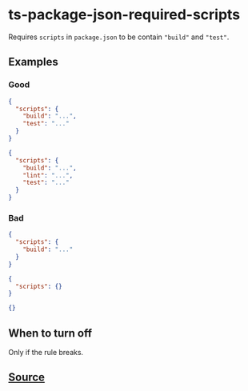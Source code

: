 # ts-package-json-required-scripts

Requires `scripts` in `package.json` to be contain `"build"` and `"test"`.

## Examples

### Good

```json
{
  "scripts": {
    "build": "...",
    "test": "..."
  }
}
```

```json
{
  "scripts": {
    "build": "...",
    "lint": "...",
    "test": "..."
  }
}
```

### Bad

```json
{
  "scripts": {
    "build": "..."
  }
}
```

```json
{
  "scripts": {}
}
```

```json
{}
```

## When to turn off

Only if the rule breaks.

## [Source](https://azure.github.io/azure-sdk/typescript_implementation.html#ts-package-json-required-scripts)